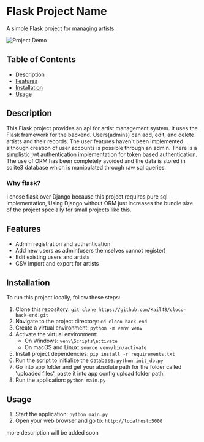 # Flask Project Name

A simple Flask project for managing artists.

![Project Demo](demo.gif) <!-- Replace with a link to your project demo video or GIF -->

## Table of Contents

- [Description](#description)
- [Features](#features)
- [Installation](#installation)
- [Usage](#usage)


## Description

This Flask project provides an api for artist management system. It uses the Flask framework for the backend. Users(admins) can add, edit, and delete artists and their records. The user features haven't been implemented although creation of user accounts is possible through an admin. There is a simplistic jwt authentication implementation for token based authentication. The use of ORM has been completely avoided and the data is stored in sqlite3 database which is manipulated through raw sql queries.

### Why flask?
I chose flask over Django because this project requires pure sql implementation, Using Django without ORM just increases the bundle size of the project specially for small projects like this.

## Features

- Admin registration and authentication
- Add new users as admin(users themselves cannot register)
- Edit existing users and artists
- CSV import and export for artists

## Installation

To run this project locally, follow these steps:

1. Clone this repository: `git clone https://github.com/Kail48/cloco-back-end.git`
2. Navigate to the project directory: `cd cloco-back-end`
3. Create a virtual environment: `python -m venv venv`
4. Activate the virtual environment:
   - On Windows: `venv\Scripts\activate`
   - On macOS and Linux: `source venv/bin/activate`
5. Install project dependencies: `pip install -r requirements.txt`
6. Run the script to initialize the database: `python init_db.py`
7. Go into app folder and get your absolute path for the folder called 'uploaded files', paste it into app config upload folder path. 
8. Run the application: `python main.py`

## Usage

1. Start the application: `python main.py`
2. Open your web browser and go to: `http://localhost:5000`

more description will be added soon



